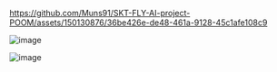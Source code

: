 https://github.com/Muns91/SKT-FLY-AI-project-POOM/assets/150130876/36be426e-de48-461a-9128-45c1afe108c9

![image](https://github.com/Muns91/SKT-FLY-AI-project-POOM/assets/150130876/bf74cdbf-34ac-4450-b970-00b0c5f57c0f)

![image](https://github.com/Muns91/SKT-FLY-AI-project-POOM/assets/150130876/149a3387-dea2-487d-9e0c-1e31fa6a62a7)



